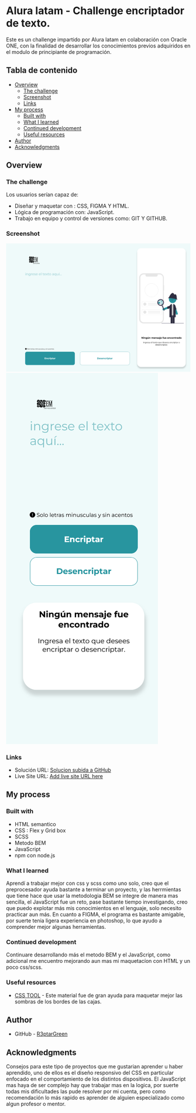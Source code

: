 # Alura latam - Challenge encriptador de texto.

Este es un challenge impartido por Alura latam en colaboración con Oracle ONE, con la finalidad de desarrollar los conocimientos previos adquiridos en el modulo de principiante de programación.


## Tabla de contenido

- [Overview](#overview)
  - [The challenge](#the-challenge)
  - [Screenshot](#screenshot)
  - [Links](#links)
- [My process](#my-process)
  - [Built with](#built-with)
  - [What I learned](#what-i-learned)
  - [Continued development](#continued-development)
  - [Useful resources](#useful-resources)
- [Author](#author)
- [Acknowledgments](#acknowledgments)


## Overview

### The challenge

Los usuarios serían capaz de:

- Diseñar y maquetar con : CSS, FIGMA Y HTML.
- Lógica de programación con: JavaScript.
- Trabajo en equipo y control de versíones como: GIT Y GITHUB.

### Screenshot

![](/Assets/Screen%20Shot%20D.png)
![](/Assets/Screenshot%20M.png)


### Links

- Solución URL: [Solucion subida a GitHub](https://github.com/R3ptarGreen/Text-Encryptor.git)
- Live Site URL: [Add live site URL here](https://your-live-site-url.com)

## My process

### Built with

- HTML semantico
- CSS : Flex y Grid box
- SCSS 
- Metodo BEM
- JavaScript
- npm con node.js

### What I learned

Aprendí a trabajar mejor con css y scss como uno solo, creo que el preprocesador ayuda bastante a terminar un proyecto, y las herrmientas que tiene hace que usar la metodologia BEM se integre de manera mas sencilla, el JavaScript fue un reto, pase bastante tiempo investigando, creo que puedo explotar más mis conocimientos en el lenguaje, solo necesito practicar aun más. En cuanto a FIGMA, el programa es bastante amigable, por suerte tenia ligera experiencia en photoshop, lo que ayudo a comprender mejor algunas herramientas.

### Continued development

Continuare desarrollando más el metodo BEM y el JavaScript, como adicional me encuentro mejorando aun mas mi maquetacíon con HTML y un poco css/scss.


### Useful resources

- [CSS TOOL](https://cssgenerator.org/) - Este material fue de gran ayuda para maquetar mejor las sombras de los bordes de las cajas.

## Author

- GitHub - [R3ptarGreen](https://github.com/R3ptarGreen)

## Acknowledgments

Consejos para este tipo de proyectos que me gustarian aprender u haber aprendido, uno de ellos es el diseño responsivo del CSS en particular enfocado en el comportamiento de los distintos dispositivos. El JavaScript mas haya de ser complejo hay que trabajar mas en la logica, por suerte todas mis dificultades las pude resolver por mi cuenta, pero como recomendación lo más rapido es aprender de alguien especializado como algun profesor o mentor.
